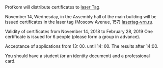 Profkom will distribute certificates to [laser Tag](http://lasertag-vrn.ru).

November 14, Wednesday, in the Assembly hall of the main building will be issued certificates in the laser tag (Moscow Avenue, 157) [lasertag-vrn.ru](https://vk.com/away.php?to=http%3A%2F%2Flasertag-vrn.ru&cc_key=).

Validity of certificates from November 14, 2018 to February 28, 2019 One certificate is issued for 6 people (please form a group in advance).

Acceptance of applications from 13: 00. until 14: 00. The results after 14:00.

You should have a student (or an identity document) and a professional card.